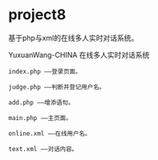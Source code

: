 # project8
基于php与xml的在线多人实时对话系统。

YuxuanWang-CHINA 
在线多人实时对话系统

	index.php ——登录页面。
	
	judge.php ——判断并登记用户名。
	
	add.php ——增添语句。
	
	main.php ——主页面。
	
	online.xml ——在线用户名。
	
	text.xml ——对话内容。
